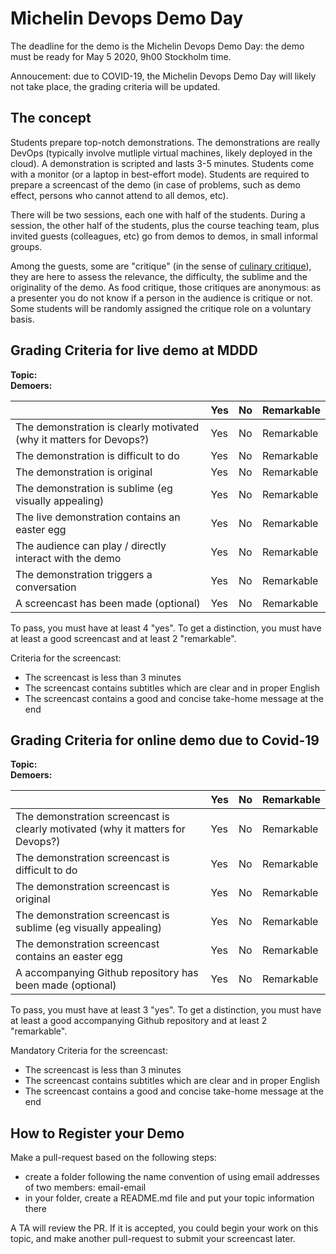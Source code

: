 # Michelin Devops Demo Day

The deadline for the demo is the Michelin Devops Demo Day: the demo must be ready for May 5 2020, 9h00 Stockholm time.

Annoucement: due to COVID-19, the Michelin Devops Demo Day will likely not take place, the grading criteria will be updated.

## The concept

Students prepare top-notch demonstrations. The demonstrations are really DevOps (typically involve mutliple virtual machines, likely deployed in the cloud). A demonstration is scripted and lasts 3-5 minutes. Students come with a monitor (or a laptop in best-effort mode). Students are required to prepare a screencast of the demo (in case of problems, such as demo effect, persons who cannot attend to all demos, etc).

There will be two sessions, each one  with half of the students. During a session, the other half of the students, plus the course teaching team, plus invited guests (colleagues, etc) go from demos to demos, in small informal groups. 

Among the guests, some are "critique" (in the sense of [culinary critique](https://en.wikipedia.org/wiki/Food_critic)), they are here to assess the relevance, the difficulty, the sublime and the originality of the demo. As food critique, those critiques are anonymous: as a presenter you do not know if a person in the audience is critique or not.  Some students will be randomly assigned the critique role on a voluntary basis.


## Grading Criteria for live demo at MDDD

**Topic:**  
**Demoers:**

|                                             | Yes | No | Remarkable |
|-------------------------------------------- | ----|----|-------------|
|The demonstration is clearly motivated (why it matters for Devops?) | Yes | No | Remarkable |
|The demonstration is difficult to do | Yes | No | Remarkable |
|The demonstration is original | Yes | No | Remarkable |
|The demonstration is sublime (eg visually appealing) | Yes | No | Remarkable |
|The live demonstration contains an easter egg | Yes | No | Remarkable |
|The audience can play / directly interact with the demo  | Yes | No | Remarkable |
|The demonstration triggers a conversation  | Yes | No | Remarkable |
|A screencast has been made (optional) | Yes | No | Remarkable |

To pass, you must have at least 4 "yes".
To get a distinction, you must have at least a good screencast and at least 2 "remarkable".

Criteria for the screencast:
* The screencast is less than 3 minutes
* The screencast contains subtitles which are clear and in proper English
* The screencast contains a good and concise take-home message at the end

## Grading Criteria for online demo due to Covid-19

**Topic:**  
**Demoers:**

|                                             | Yes | No | Remarkable |
|-------------------------------------------- | ----|----|-------------|
|The demonstration screencast is clearly motivated (why it matters for Devops?) | Yes | No | Remarkable |
|The demonstration screencast is difficult to do | Yes | No | Remarkable |
|The demonstration screencast is original | Yes | No | Remarkable |
|The demonstration screencast is sublime (eg visually appealing) | Yes | No | Remarkable |
|The demonstration screencast contains an easter egg | Yes | No | Remarkable |
|A accompanying Github repository has been made (optional) | Yes | No | Remarkable |

To pass, you must have at least 3 "yes".
To get a distinction, you must have at least a good accompanying Github repository and at least 2 "remarkable".

Mandatory Criteria for the screencast:
* The screencast is less than 3 minutes
* The screencast contains subtitles which are clear and in proper English
* The screencast contains a good and concise take-home message at the end



## How to Register your Demo

Make a pull-request based on the following steps:

- create a folder following the name convention of using email addresses of two members: email-email
- in your folder, create a README.md file and put your topic information there

A TA will review the PR. If it is accepted, you could begin your work on this topic, and make another pull-request to submit your screencast later.
